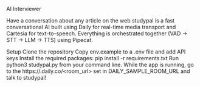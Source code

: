 AI Interviewer

Have a conversation about any article on the web
studypal is a fast conversational AI built using Daily for real-time media transport and Cartesia for text-to-speech. Everything is orchestrated together (VAD -> STT -> LLM -> TTS) using Pipecat.

Setup
Clone the repository
Copy env.example to a .env file and add API keys
Install the required packages: pip install -r requirements.txt
Run python3 studypal.py from your command line.
While the app is running, go to the https://<yourdomain>.daily.co/<room_url> set in DAILY_SAMPLE_ROOM_URL and talk to studypal!
